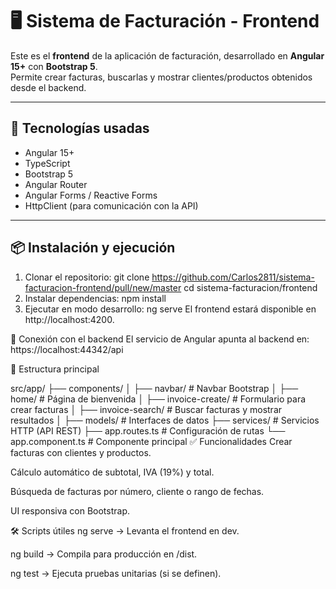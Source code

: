 # 🖥️ Sistema de Facturación - Frontend

Este es el **frontend** de la aplicación de facturación, desarrollado en **Angular 15+** con **Bootstrap 5**.  
Permite crear facturas, buscarlas y mostrar clientes/productos obtenidos desde el backend.

---

## 🚀 Tecnologías usadas
- Angular 15+
- TypeScript
- Bootstrap 5
- Angular Router
- Angular Forms / Reactive Forms
- HttpClient (para comunicación con la API)

---

## 📦 Instalación y ejecución

1. Clonar el repositorio:
   git clone https://github.com/Carlos2811/sistema-facturacion-frontend/pull/new/master
   cd sistema-facturacion/frontend
2. Instalar dependencias:
  npm install
3. Ejecutar en modo desarrollo:
  ng serve
El frontend estará disponible en http://localhost:4200.

🔗 Conexión con el backend
El servicio de Angular apunta al backend en:
https://localhost:44342/api


📁 Estructura principal

src/app/
 ├── components/
 │    ├── navbar/           # Navbar Bootstrap
 │    ├── home/             # Página de bienvenida
 │    ├── invoice-create/   # Formulario para crear facturas
 │    ├── invoice-search/   # Buscar facturas y mostrar resultados
 │
 ├── models/                # Interfaces de datos
 ├── services/              # Servicios HTTP (API REST)
 ├── app.routes.ts          # Configuración de rutas
 └── app.component.ts       # Componente principal
✅ Funcionalidades
Crear facturas con clientes y productos.

Cálculo automático de subtotal, IVA (19%) y total.

Búsqueda de facturas por número, cliente o rango de fechas.

UI responsiva con Bootstrap.

🛠️ Scripts útiles
ng serve → Levanta el frontend en dev.

ng build → Compila para producción en /dist.

ng test → Ejecuta pruebas unitarias (si se definen).
